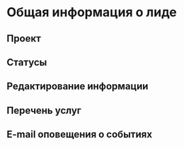 # Общая информация о лиде

## Проект

## Статусы

## Редактирование информации

## Перечень услуг

## E-mail оповещения о событиях


